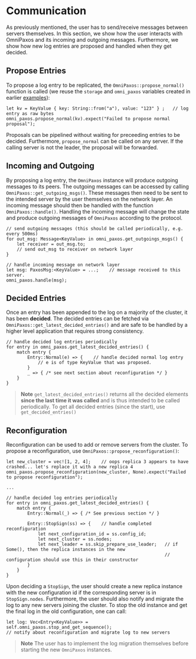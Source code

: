 # Communication
As previously mentioned, the user has to send/receive messages between servers themselves. In this section, we show how the user interacts with OmniPaxos and its incoming and outgoing messages. Furthermore, we show how new log entries are proposed and handled when they get decided. 

## Propose Entries
To propose a log entry to be replicated, the `OmniPaxos::propose_normal()` function is called (we reuse the `storage` and `omni_paxos` variables created in earlier [examples](../omnipaxos/index.md)):

```rust,edition2018,no_run,noplaypen
let kv = KeyValue { key: String::from("a"), value: "123" } ;   // log entry as raw bytes
omni_paxos.propose_normal(kv).expect("Failed to propose normal proposal");
```

Proposals can be pipelined without waiting for preceeding entries to be decided. Furthermore, `propose_normal` can be called on any server. If the calling server is not the leader, the proposal will be forwarded. 

## Incoming and Outgoing
By proposing a log entry, the `OmniPaxos` instance will produce outgoing messages to its peers. The outgoing messages can be accessed by calling `OmniPaxos::get_outgoing_msgs()`. These messages then need to be sent to the intended server by the user themselves on the network layer. An incoming message should then be handled with the function `OmniPaxos::handle()`. Handling the incoming message will change the state and produce outgoing messages of `OmniPaxos` according to the protocol.
```rust,edition2018,no_run,noplaypen
// send outgoing messages (this should be called periodically, e.g. every 500ms)
for out_msg: Message<KeyValue> in omni_paxos.get_outgoings_msgs() {
    let receiver = out_msg.to;
    // send out_msg to receiver on network layer
}

// handle incoming message on network layer
let msg: PaxosMsg:<KeyValue> = ...;    // message received to this server.
omni_paxos.handle(msg);
```

## Decided Entries
Once an entry has been appended to the log on a majority of the cluster, it has been **decided**. The decided entries can be fetched via `OmniPaxos::get_latest_decided_entries()` and are safe to be handled by a higher level application that requires strong consistency.


```rust,edition2018,no_run,noplaypen
// handle decided log entries periodically
for entry in omni_paxos.get_latest_decided_entries() {
    match entry {
        Entry::Normal(e) => {    // handle decided normal log entry
            // e is of type KeyValue that was proposed.
        }
        _ => { /* see next section about reconfiguration */ }
    }
}
```

> **Note** `get_latest_decided_entries()` returns all the decided elements **since the last time it was called** and is thus intended to be called periodically. To get all decided entries (since the start), use `get_decided_entries()`

## Reconfiguration
Reconfiguration can be used to add or remove servers from the cluster. To propose a reconfiguration, use `OmniPaxos::propose_reconfiguration()`:
```rust,edition2018,no_run,noplaypen
let new_cluster = vec![1, 2, 4];    // oops replica 3 appears to have crashed... let's replace it with a new replica 4
omni_paxos.propose_reconfiguration(new_cluster, None).expect("Failed to propose reconfiguration");

...

// handle decided log entries periodically
for entry in omni_paxos.get_latest_decided_entries() {
    match entry {
        Entry::Normal(_) => { /* See previous section */ }
    
        Entry::StopSign(ss) => {    // handle completed reconfiguration
            let next_configuration_id = ss.config_id;
            let next_cluster = ss.nodes;
            let next_leader = ss.skip_prepare_use_leader;   // if Some(), then the replica instances in the new
                                                            // configuration should use this in their constructor
        }
    }
}

```
Upon deciding a `StopSign`, the user should create a new replica instance with the new configuration id if the corresponding server is in `StopSign.nodes`. Furthermore, the user should also notify and migrate the log to any new servers joining the cluster. To stop the old instance and get the final log in the old configuration, one can call:

```rust,edition2018,no_run,noplaypen
let log: Vec<Entry<KeyValue>> = self.omni_paxos.stop_and_get_sequence();
// notify about reconfiguration and migrate log to new servers
```

> **Note** The user has to implement the log migration themselves before starting the new `OmniPaxos` instances.